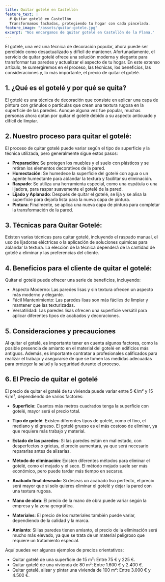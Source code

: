 ```yaml
---
title: Quitar gotelé en Castellón
feature_text: |
  # Quitar gotelé en Castellón
  Transformamos fachadas, protegiendo tu hogar con cada pincelada.
feature_image: "/assets/quitar-gotele.jpg"
excerpt: "Nos encargamos de quitar gotelé en Castellón de la Plana."
---
```


El gotelé, una vez una técnica de decoración popular, ahora puede ser percibido como desactualizado y difícil de mantener. Afortunadamente, el servicio de quitar gotelé ofrece una solución moderna y elegante para transformar tus paredes y actualizar el aspecto de tu hogar. En este extenso artículo, te sumergiremos en el proceso, las técnicas, los beneficios, las consideraciones y, lo más importante, el precio de quitar el gotelé.

## 1. ¿Qué es el gotelé y por qué se quita?
El gotelé es una técnica de decoración que consiste en aplicar una capa de pintura con gránulos o partículas que crean una textura rugosa en la superficie de las paredes. Aunque alguna vez fue popular, muchas personas ahora optan por quitar el gotelé debido a su aspecto anticuado y difícil de limpiar.

## 2. Nuestro proceso para quitar el gotelé:
El proceso de quitar gotelé puede variar según el tipo de superficie y la técnica utilizada, pero generalmente sigue estos pasos:
   - **Preparación**: Se protegen los muebles y el suelo con plásticos y se retiran los elementos decorativos de la pared.
   - **Humectación**: Se humedece la superficie del gotelé con agua o un agente humectante para ablandar la textura y facilitar su eliminación.
   - **Raspado**: Se utiliza una herramienta especial, como una espátula o una lijadora, para raspar suavemente el gotelé de la pared.
   - **Lijado y Aplanado**: Después de quitar el gotelé, se lija y se alisa la superficie para dejarla lista para la nueva capa de pintura.
   - **Pintura**: Finalmente, se aplica una nueva capa de pintura para completar la transformación de la pared.

## 3. Técnicas para Quitar Gotelé:
Existen varias técnicas para quitar gotelé, incluyendo el raspado manual, el uso de lijadoras eléctricas o la aplicación de soluciones químicas para ablandar la textura. La elección de la técnica dependerá de la cantidad de gotelé a eliminar y las preferencias del cliente.

## 4. Beneficios para el cliente de quitar el gotelé:
Quitar el gotelé puede ofrecer una serie de beneficios, incluyendo:
   - Aspecto Moderno: Las paredes lisas y sin textura ofrecen un aspecto más moderno y elegante.
   - Fácil Mantenimiento: Las paredes lisas son más fáciles de limpiar y mantener que las texturizadas.
   - Versatilidad: Las paredes lisas ofrecen una superficie versátil para aplicar diferentes tipos de acabados y decoraciones.

## 5. Consideraciones y precauciones
Al quitar el gotelé, es importante tener en cuenta algunos factores, como la posible presencia de amianto en el material del gotelé en edificios más antiguos. Además, es importante contratar a profesionales calificados para realizar el trabajo y asegurarse de que se tomen las medidas adecuadas para proteger la salud y la seguridad durante el proceso.

## 6. El Precio de quitar el gotelé
El precio de quitar el gotelé de tu vivienda puede variar entre 5 €/m² y 15 €/m², dependiendo de varios factores:

- **Superficie**: Cuantos más metros cuadrados tenga la superficie con gotelé, mayor será el precio total.

- **Tipo de gotelé**: Existen diferentes tipos de gotelé, como el fino, el mediano y el grueso. El gotelé grueso es el más costoso de eliminar, ya que requiere más trabajo y material.

- **Estado de las paredes**: Si las paredes están en mal estado, con desperfectos o grietas, el precio aumentará, ya que será necesario repararlas antes de alisarlas.

- **Método de eliminación**: Existen diferentes métodos para eliminar el gotelé, como el mojado y el seco. El método mojado suele ser más económico, pero puede tardar más tiempo en secarse.

- **Acabado final deseado**: Si deseas un acabado liso perfecto, el precio será mayor que si solo quieres eliminar el gotelé y dejar la pared con una textura rugosa.

- **Mano de obra**: El precio de la mano de obra puede variar según la empresa y la zona geográfica.

- **Materiales**: El precio de los materiales también puede variar, dependiendo de la calidad y la marca.

- **Amianto**: Si las paredes tienen amianto, el precio de la eliminación será mucho más elevado, ya que se trata de un material peligroso que requiere un tratamiento especial.

Aquí puedes ver algunos ejemplos de precios orientativos:

- Quitar gotelé de una superficie de 15 m²: Entre 75 € y 225 €.
- Quitar gotelé de una vivienda de 80 m²: Entre 1.600 € y 2.400 €.
- Quitar gotelé, alisar y pintar una vivienda de 100 m²: Entre 3.000 € y 4.500 €.
